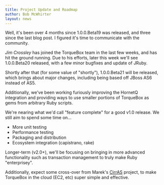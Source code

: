 ```yaml
---
title: Project Update and Roadmap
author: Bob McWhirter
layout: news
---
```


Well, it's been over 4 months since 1.0.0.Beta19 was released, and three
since the last blog post. I figured it's time to communicate with the
community.

*Jim Crossley* has joined the TorqueBox team in the last few weeks, and
has hit the ground running.  Due to his efforts, later this week we'll
see 1.0.0.Beta20 released, with a few minor bugfixes and update of JRuby.

Shortly after that (for some value of "shortly"), 1.0.0.Beta21 will be
released, which brings about major changes, including being based
off JBoss AS6 instead of AS5.  

Additionally, we've been working furiously improving the HornetQ
integration and providing ways to use smaller portions of TorqueBox
as gems from arbitrary Ruby scripts.

We're nearing what we'd call "feature complete" for a good v1.0
release.  We still aim to spend some time on...

* More unit testing
* Performance testing
* Packaging and distribution
* Ecosystem integration (capistrano, rake)

Longer-term (v2.0+), we'll be focusing on bringing in more advanced functionality
such as transaction management to truly make Ruby "enterprisey".

Additionally, expect some cross-over from Marek's [CirrAS](http://jboss.org/stormgrind/projects/cirras.html) project,
to make TorqueBox in the cloud (EC2, etc) super simple and effective.
